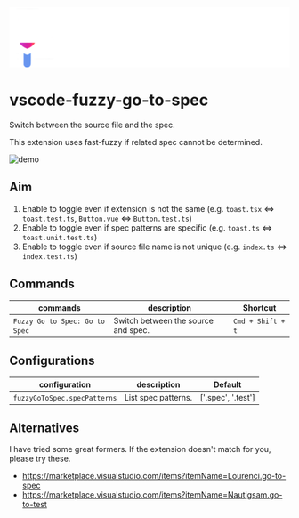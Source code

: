 ![logo](./assets/header.png)

# vscode-fuzzy-go-to-spec

Switch between the source file and the spec.

This extension uses fast-fuzzy if related spec cannot be determined.

![demo](./assets/demo.gif)

## Aim

1. Enable to toggle even if extension is not the same (e.g. `toast.tsx` <=> `toast.test.ts`, `Button.vue` <=> `Button.test.ts`)
2. Enable to toggle even if spec patterns are specific (e.g. `toast.ts` <=> `toast.unit.test.ts`)
3. Enable to toggle even if source file name is not unique (e.g. `index.ts` <=> `index.test.ts`)

## Commands

| commands                       | description                         | Shortcut          |
| ------------------------------ | ----------------------------------- | ----------------- |
| `Fuzzy Go to Spec: Go to Spec` | Switch between the source and spec. | `Cmd + Shift + t` |

## Configurations

| configuration                | description         | Default            |
| ---------------------------- | ------------------- | ------------------ |
| `fuzzyGoToSpec.specPatterns` | List spec patterns. | ['.spec', '.test'] |

## Alternatives

I have tried some great formers.
If the extension doesn't match for you, please try these.

- https://marketplace.visualstudio.com/items?itemName=Lourenci.go-to-spec
- https://marketplace.visualstudio.com/items?itemName=Nautigsam.go-to-test
